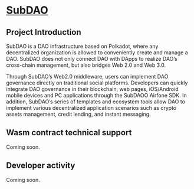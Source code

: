 # [SubDAO](https://www.subdao.network/)

## Project Introduction

SubDAO is a DAO infrastructure based on Polkadot, where any decentralized organization is allowed to conveniently create and manage a DAO. SubDAO does not only connect DAO with DApps to realize DAO’s cross-chain management, but also bridges Web 2.0 and Web 3.0.

Through SubDAO’s Web2.0 middleware, users can implement DAO governance directly on traditional social platforms. Developers can quickly integrate DAO governance in their blockchain, web pages, iOS/Android mobile devices and PC applications through the SubDAOO Airfone SDK. In addition, SubDAO’s series of templates and ecosystem tools allow DAO to implement various decentralized application scenarios such as crypto assets management, credit lending, and instant messaging.

## Wasm contract technical support
Coming soon.

## Developer activity

Coming soon.
